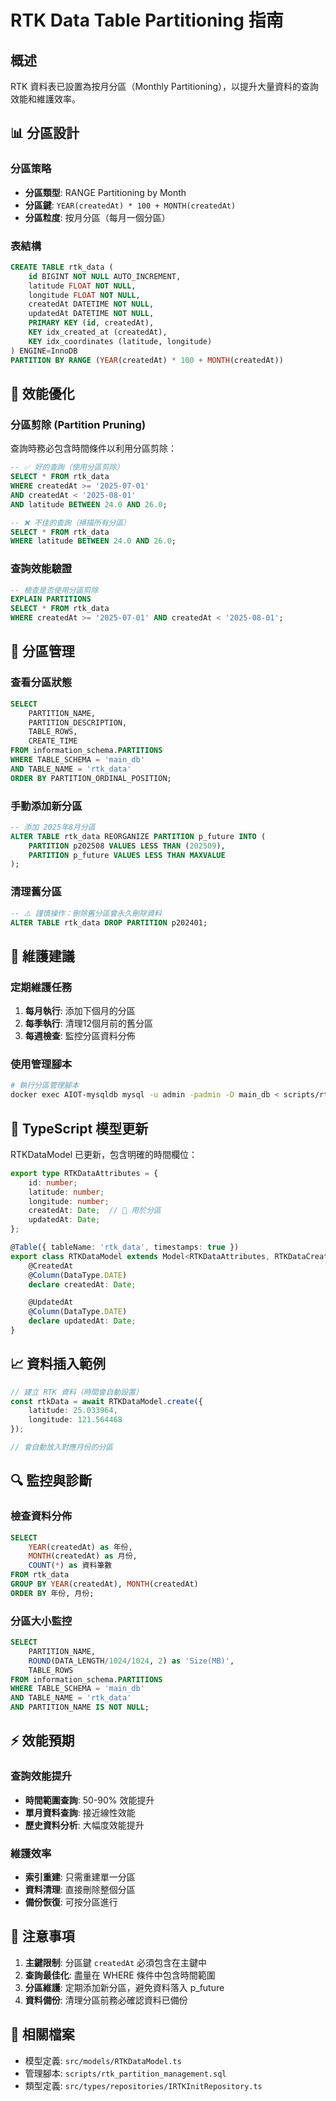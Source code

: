 # RTK Data Table Partitioning 指南

## 概述

RTK 資料表已設置為按月分區（Monthly Partitioning），以提升大量資料的查詢效能和維護效率。

## 📊 分區設計

### 分區策略
- **分區類型**: RANGE Partitioning by Month
- **分區鍵**: `YEAR(createdAt) * 100 + MONTH(createdAt)`
- **分區粒度**: 按月分區（每月一個分區）

### 表結構
```sql
CREATE TABLE rtk_data (
    id BIGINT NOT NULL AUTO_INCREMENT,
    latitude FLOAT NOT NULL,
    longitude FLOAT NOT NULL,
    createdAt DATETIME NOT NULL,
    updatedAt DATETIME NOT NULL,
    PRIMARY KEY (id, createdAt),
    KEY idx_created_at (createdAt),
    KEY idx_coordinates (latitude, longitude)
) ENGINE=InnoDB
PARTITION BY RANGE (YEAR(createdAt) * 100 + MONTH(createdAt))
```

## 🎯 效能優化

### 分區剪除 (Partition Pruning)
查詢時務必包含時間條件以利用分區剪除：

```sql
-- ✅ 好的查詢（使用分區剪除）
SELECT * FROM rtk_data 
WHERE createdAt >= '2025-07-01' 
AND createdAt < '2025-08-01'
AND latitude BETWEEN 24.0 AND 26.0;

-- ❌ 不佳的查詢（掃描所有分區）
SELECT * FROM rtk_data 
WHERE latitude BETWEEN 24.0 AND 26.0;
```

### 查詢效能驗證
```sql
-- 檢查是否使用分區剪除
EXPLAIN PARTITIONS 
SELECT * FROM rtk_data 
WHERE createdAt >= '2025-07-01' AND createdAt < '2025-08-01';
```

## 🔧 分區管理

### 查看分區狀態
```sql
SELECT 
    PARTITION_NAME,
    PARTITION_DESCRIPTION,
    TABLE_ROWS,
    CREATE_TIME
FROM information_schema.PARTITIONS 
WHERE TABLE_SCHEMA = 'main_db' 
AND TABLE_NAME = 'rtk_data'
ORDER BY PARTITION_ORDINAL_POSITION;
```

### 手動添加新分區
```sql
-- 添加 2025年8月分區
ALTER TABLE rtk_data REORGANIZE PARTITION p_future INTO (
    PARTITION p202508 VALUES LESS THAN (202509),
    PARTITION p_future VALUES LESS THAN MAXVALUE
);
```

### 清理舊分區
```sql
-- ⚠️ 謹慎操作：刪除舊分區會永久刪除資料
ALTER TABLE rtk_data DROP PARTITION p202401;
```

## 📅 維護建議

### 定期維護任務
1. **每月執行**: 添加下個月的分區
2. **每季執行**: 清理12個月前的舊分區
3. **每週檢查**: 監控分區資料分佈

### 使用管理腳本
```bash
# 執行分區管理腳本
docker exec AIOT-mysqldb mysql -u admin -padmin -D main_db < scripts/rtk_partition_management.sql
```

## 🎨 TypeScript 模型更新

RTKDataModel 已更新，包含明確的時間欄位：

```typescript
export type RTKDataAttributes = {
    id: number;
    latitude: number;
    longitude: number;
    createdAt: Date;  // 📅 用於分區
    updatedAt: Date;
};

@Table({ tableName: 'rtk_data', timestamps: true })
export class RTKDataModel extends Model<RTKDataAttributes, RTKDataCreationAttributes> {
    @CreatedAt
    @Column(DataType.DATE)
    declare createdAt: Date;

    @UpdatedAt
    @Column(DataType.DATE)
    declare updatedAt: Date;
}
```

## 📈 資料插入範例

```typescript
// 建立 RTK 資料（時間會自動設置）
const rtkData = await RTKDataModel.create({
    latitude: 25.033964,
    longitude: 121.564468
});

// 會自動放入對應月份的分區
```

## 🔍 監控與診斷

### 檢查資料分佈
```sql
SELECT 
    YEAR(createdAt) as 年份,
    MONTH(createdAt) as 月份,
    COUNT(*) as 資料筆數
FROM rtk_data 
GROUP BY YEAR(createdAt), MONTH(createdAt)
ORDER BY 年份, 月份;
```

### 分區大小監控
```sql
SELECT 
    PARTITION_NAME,
    ROUND(DATA_LENGTH/1024/1024, 2) as 'Size(MB)',
    TABLE_ROWS
FROM information_schema.PARTITIONS 
WHERE TABLE_SCHEMA = 'main_db' 
AND TABLE_NAME = 'rtk_data'
AND PARTITION_NAME IS NOT NULL;
```

## ⚡ 效能預期

### 查詢效能提升
- **時間範圍查詢**: 50-90% 效能提升
- **單月資料查詢**: 接近線性效能
- **歷史資料分析**: 大幅度效能提升

### 維護效率
- **索引重建**: 只需重建單一分區
- **資料清理**: 直接刪除整個分區
- **備份恢復**: 可按分區進行

## 🚨 注意事項

1. **主鍵限制**: 分區鍵 `createdAt` 必須包含在主鍵中
2. **查詢最佳化**: 盡量在 WHERE 條件中包含時間範圍
3. **分區維護**: 定期添加新分區，避免資料落入 p_future
4. **資料備份**: 清理分區前務必確認資料已備份

## 📝 相關檔案

- 模型定義: `src/models/RTKDataModel.ts`
- 管理腳本: `scripts/rtk_partition_management.sql`
- 類型定義: `src/types/repositories/IRTKInitRepository.ts`